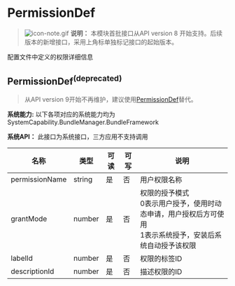 # PermissionDef



> ![icon-note.gif](public_sys-resources/icon-note.gif) **说明：**
> 本模块首批接口从API version 8 开始支持。后续版本的新增接口，采用上角标单独标记接口的起始版本。



配置文件中定义的权限详细信息

## **PermissionDef**<sup>(deprecated)<sup>

> 从API version 9开始不再维护，建议使用[PermissionDef](js-apis-bundleManager-permissionDef.md)替代。

 **系统能力:** 以下各项对应的系统能力均为SystemCapability.BundleManager.BundleFramework

 **系统API：**  此接口为系统接口，三方应用不支持调用

| 名称           | 类型   | 可读 | 可写 | 说明           |
| -------------- | ------ | ---- | ---- | -------------- |
| permissionName | string | 是   | 否   | 用户权限名称   |
| grantMode      | number | 是   | 否   | 权限的授予模式<br>0表示用户授予，使用时动态申请，用户授权后方可使用<br>1表示系统授予，安装后系统自动授予该权限 |
| labelId        | number | 是   | 否   | 权限的标签ID   |
| descriptionId  | number | 是   | 否   | 描述权限的ID   |